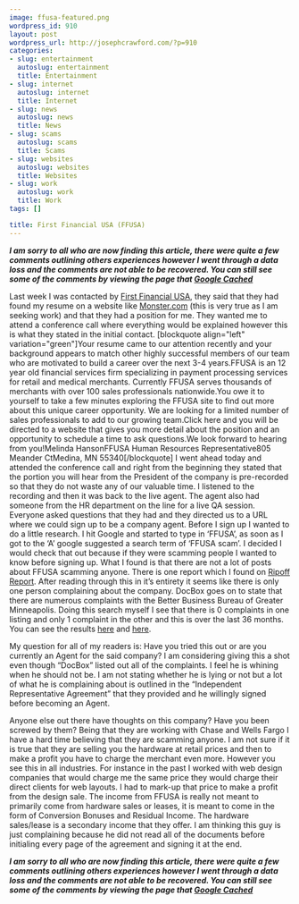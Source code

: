```yaml
--- 
image: ffusa-featured.png
wordpress_id: 910
layout: post
wordpress_url: http://josephcrawford.com/?p=910
categories: 
- slug: entertainment
  autoslug: entertainment
  title: Entertainment
- slug: internet
  autoslug: internet
  title: Internet
- slug: news
  autoslug: news
  title: News
- slug: scams
  autoslug: scams
  title: Scams
- slug: websites
  autoslug: websites
  title: Websites
- slug: work
  autoslug: work
  title: Work
tags: []

title: First Financial USA (FFUSA)
---
```


_**I am sorry to all who are now finding this article, there were quite a few comments outlining others experiences however I went through a data loss and the comments are not able to be recovered.  You can still see some of the comments by viewing the page that [Google Cached](http://74.125.47.132/search?q=cache:UslsBRv0I3cJ:www.josephcrawford.com/2009/05/20/first-financial-usa-ffusa/+site:josephcrawford.com+2009/05/&cd=1&hl=en&ct=clnk&gl=us)**_

Last week I was contacted by [First Financial USA](http://ffusa.com/), they said that they had found my resume on a website like [Monster.com](http://www.monster.com/) (this is very true as I am seeking work) and that they had a position for me.  They wanted me to attend a conference call where everything would be explained however this is what they stated in the initial contact.
[blockquote align="left" variation="green"]Your resume came to our attention recently and your background appears to match other highly successful members of our team who are motivated to build a career over the next 3-4 years.FFUSA is an 12 year old financial services firm specializing in payment processing services for retail and medical merchants. Currently FFUSA serves thousands of merchants with over 100 sales professionals nationwide.You owe it to yourself to take a few minutes exploring the FFUSA site to find out more about this unique career opportunity. We are looking for a limited number of sales professionals to add to our growing team.Click here and you will be directed to a website that gives you more detail about the position and an opportunity to schedule a time to ask questions.We look forward to hearing from you!Melinda HansonFFUSA Human Resources Representative805 Meander CtMedina, MN 55340[/blockquote]
I went ahead today and attended the conference call and right from the beginning they stated that the portion you will hear from the President of the company is pre-recorded so that they do not waste any of our valuable time.  I listened to the recording and then it was back to the live agent.  The agent also had someone from the HR department on the line for a live QA session.  Everyone asked questions that they had and they directed us to a URL where we could sign up to be a company agent.  Before I sign up I wanted to do a little research.  I hit Google and started to type in ‘FFUSA’, as soon as I got to the ‘A’ google suggested a search term of ‘FFUSA scam’.  I decided I would check that out because if they were scamming people I wanted to know before signing up.  What I found is that there are not a lot of posts about FFUSA scamming anyone.  There is one report which I found on [Ripoff Report](http://www.ripoffreport.com/reports/0/268/RipOff0268479.htm).  After reading through this in it’s entirety it seems like there is only one person complaining about the company.  DocBox goes on to state that there are numerous complaints with the Better Business Bureau of Greater Minneapolis.  Doing this search myself I see that there is 0 complaints in one listing and only 1 complaint in the other and this is over the last 36 months.  You can see the results [here](http://www.bbb.org/minnesota/business-reviews/credit-card-processing-service/first-financial-usa-in-plymouth-mn-96034747) and [here](http://www.bbb.org/minnesota/business-reviews/merchant-processing/first-financial-usa-in-medina-mn-96084212).

My question for all of my readers is: Have you tried this out or are you currently an Agent for the said company?  I am considering giving this a shot even though “DocBox” listed out all of the complaints.  I feel he is whining when he should not be.  I am not stating whether he is lying or not but a lot of what he is complaining about is outlined in the “Independent Representative Agreement” that they provided and he willingly signed before becoming an Agent.

Anyone else out there have thoughts on this company?  Have you been screwed by them?  Being that they are working with Chase and Wells Fargo I have a hard time believing that they are scamming anyone.  I am not sure if it is true that they are selling you the hardware at retail prices and then to make a profit you have to charge the merchant even more.  However you see this in all industries.  For instance in the past I worked with web design companies that would charge me the same price they would charge their direct clients for web layouts.  I had to mark-up that price to make a profit from the design sale.  The income from FFUSA is really not meant to primarily come from hardware sales or leases, it is meant to come in the form of Conversion Bonuses and Residual Income.  The hardware sales/lease is a secondary income that they offer.  I am thinking this guy is just complaining because he did not read all of the documents before initialing every page of the agreement and signing it at the end.

_**I am sorry to all who are now finding this article, there were quite a few comments outlining others experiences however I went through a data loss and the comments are not able to be recovered.  You can still see some of the comments by viewing the page that [Google Cached](http://74.125.47.132/search?q=cache:UslsBRv0I3cJ:www.josephcrawford.com/2009/05/20/first-financial-usa-ffusa/+site:josephcrawford.com+2009/05/&cd=1&hl=en&ct=clnk&gl=us)**_
